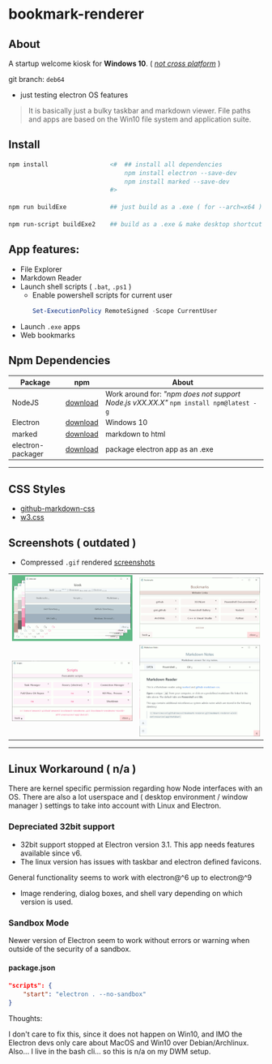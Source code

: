 # bookmark-renderer

## About

A startup welcome kiosk for **Windows 10**. ( *[not cross platform](#linux-workaround)* )

git branch: ```deb64```
* just testing electron OS features

> It is basically just a bulky taskbar and markdown viewer. File paths and apps are based on the Win10 file system and application suite.

## Install

```ps1
npm install                 <#  ## install all dependencies
                                npm install electron --save-dev
                                npm install marked --save-dev
                            #>

npm run buildExe            ## just build as a .exe ( for --arch=x64 )

npm run-script buildExe2    ## build as a .exe & make desktop shortcut along with a startup link
```

## App features:

* File Explorer
* Markdown Reader
* Launch shell scripts ( ```.bat```, ```.ps1``` )
    * Enable powershell scripts for current user
        ```ps1
        Set-ExecutionPolicy RemoteSigned -Scope CurrentUser
        ```
* Launch ```.exe``` apps
* Web bookmarks

## Npm Dependencies

| Package | npm | About |
|---|---|---|
|NodeJS|[download]( https://nodejs.org )|Work around for: *"npm does not support Node.js vXX.XX.X"* ```npm install npm@latest -g```|
|Electron|[download]( https://www.electronjs.org/ )|Windows 10|
|marked|[download]( https://www.npmjs.com/package/marked )|markdown to html|
|electron-packager|[download]( https://www.npmjs.com/package/electron-packager )|package electron app as an .exe|

---

## CSS Styles

* [github-markdown-css]( https://github.com/sindresorhus/github-markdown-css )
* [w3.css](https://www.w3schools.com/w3css/w3css_color_themes.asp)

## Screenshots ( outdated )

* Compressed ```.gif``` rendered [screenshots](screenshots/README.md)

|||
|:---:|:---:|
|![screenshots\group-colors-600x329.gif](screenshots/group-colors-600x329.gif)|![screenshots\bookmarks.gif](screenshots/bookmarks.gif)|
|![screenshots\scripts.gif](screenshots/scripts.gif)|![screenshots\kiosk-md.gif](screenshots/kiosk-md.gif)|

---

## Linux Workaround ( n/a )

There are kernel specific permission regarding how Node interfaces with an OS. There are also  a lot userspace and ( desktop environment / window manager ) settings to take into account with Linux and Electron.

### Depreciated 32bit support

* 32bit support stopped at Electron version 3.1. This app needs features available since v6.
* The linux version has issues with taskbar and electron defined favicons.

General functionality seems to work with electron@^6 up to electron@^9
* Image rendering, dialog boxes, and shell vary depending on which version is used.

### Sandbox Mode

Newer version of Electron seem to work without errors or warning when outside of the security of a sandbox.

#### package.json

```json
"scripts": {
    "start": "electron . --no-sandbox"
}
```

Thoughts:

I don't care to fix this, since it does not happen on Win10, and IMO the Electron devs only care about MacOS and Win10 over Debian/Archlinux. Also... I live in the bash cli... so this is n/a on my DWM setup.
